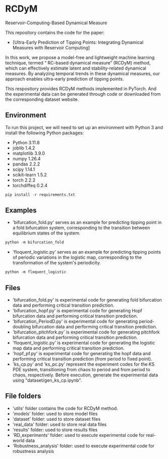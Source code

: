 # RCDyM
Reservoir-Computing-Based Dynamical Measure

This repository contains the code for the paper:
- [Ultra-Early Prediction of Tipping Points: Integrating Dynamical Measures with Reservoir Computing]

In this work, we propose a model-free and lightweight machine learning technique, termed “ RC-based dynamical measure” (RCDyM) method, which can effectively estimate latent and stability-related dynamical measures. By analyzing temporal trends in these dynamical measures, our approach enables ultra-early prediction of tipping points. 

This respository provides RCDyM methods implemented in PyTorch. And the experimental data can be generated through code or downloaded from the corresponding dataset website.

## Environment 
To run this project, we will need to set up an environment with Python 3 and install the following Python packages:
- Python 3.11.8
- joblib 1.4.2
- matplotlib 3.9.0
- numpy 1.26.4
- pandas 2.2.2
- scipy 1.14.1
- scikit-learn 1.5.2
- torch 2.2.2
- torchdiffeq 0.2.4

```python
pip install -r requirements.txt
```

## Examples
- 'bifurcation_fold.py' serves as an example for predicting tipping point in a fold bifurcation system, corresponding to the transition between equilibrium states of the system.
```python
python -m bifurcation_fold
```
- 'floquent_logistic.py' serves as an example for predicting tipping points of periodic variations in the logistic map, corresponding to the transformation of the system's periodicity.
```python
python -m floquent_logistic
```

## Files
- 'bifurcation_fold.py' is experimental code for generating fold bifurcation data and performing critical transition prediction.
- 'bifurcation_hopf.py' is experimental code for generating Hopf bifurcation data and performing critical transition prediction.
- 'bifurcation_PeriodD.py' is experimental code for generating period-doubling bifurcation data and performing critical transition prediction.
- 'bifurcation_pitchfork.py' is experimental code for generating pitchfork bifurcation data and performing critical transition prediction.
- 'floquent_logistic.py' is experimental code for generating the logistic map data and performing critical transition prediction.
- 'hopf_pf.py' is experimental code for generating the hopf data and performing critical transition prediction (from period to fixed point).
- 'ks_cp.py' and 'ks_pc.py' represent the experiment codes for the KS PDE system, transitioning from chaos to period and from period to chaos, respectively. Before execution, generate the experimental data using "dataset/gen_ks_cp.ipynb".

## File folders
- 'utils' folder contains the code for RCDyM method.
- 'models' folder: used to store model files
- 'dataset' folder: used to store dataset files
- 'real_data' folder: used to store real data files
- 'results' folder: used to store results files
- 'RD_experiments' folder: used to execute experimental code for real-world data
- 'Robustness_analysis' folder: used to execute experimental code for robustness analysis

